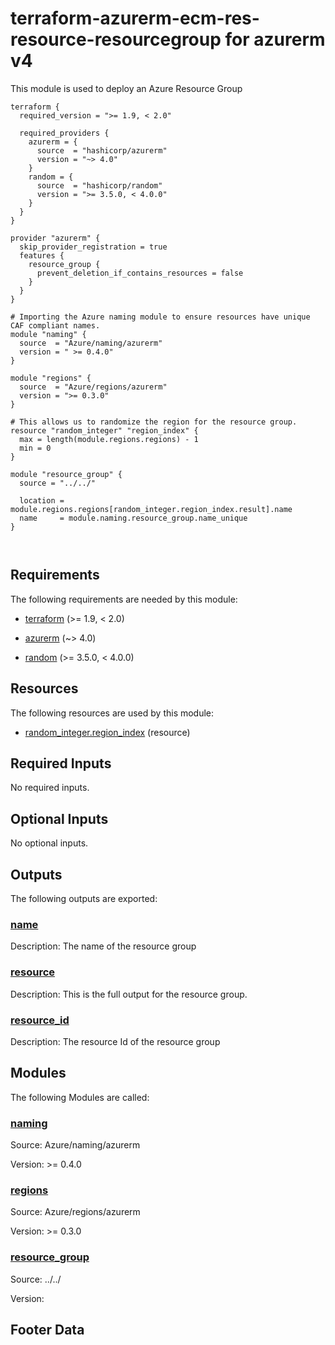 <!-- BEGIN_TF_DOCS -->
# terraform-azurerm-ecm-res-resource-resourcegroup for azurerm v4

This module is used to deploy an Azure Resource Group

```hcl
terraform {
  required_version = ">= 1.9, < 2.0"

  required_providers {
    azurerm = {
      source  = "hashicorp/azurerm"
      version = "~> 4.0"
    }
    random = {
      source  = "hashicorp/random"
      version = ">= 3.5.0, < 4.0.0"
    }
  }
}

provider "azurerm" {
  skip_provider_registration = true
  features {
    resource_group {
      prevent_deletion_if_contains_resources = false
    }
  }
}

# Importing the Azure naming module to ensure resources have unique CAF compliant names.
module "naming" {
  source  = "Azure/naming/azurerm"
  version = " >= 0.4.0"
}

module "regions" {
  source  = "Azure/regions/azurerm"
  version = ">= 0.3.0"
}

# This allows us to randomize the region for the resource group.
resource "random_integer" "region_index" {
  max = length(module.regions.regions) - 1
  min = 0
}

module "resource_group" {
  source = "../../"

  location = module.regions.regions[random_integer.region_index.result].name
  name     = module.naming.resource_group.name_unique
}



```

<!-- markdownlint-disable MD033 -->
## Requirements

The following requirements are needed by this module:

- <a name="requirement_terraform"></a> [terraform](#requirement\_terraform) (>= 1.9, < 2.0)

- <a name="requirement_azurerm"></a> [azurerm](#requirement\_azurerm) (~> 4.0)

- <a name="requirement_random"></a> [random](#requirement\_random) (>= 3.5.0, < 4.0.0)

## Resources

The following resources are used by this module:

- [random_integer.region_index](https://registry.terraform.io/providers/hashicorp/random/latest/docs/resources/integer) (resource)

<!-- markdownlint-disable MD013 -->
## Required Inputs

No required inputs.

## Optional Inputs

No optional inputs.

## Outputs

The following outputs are exported:

### <a name="output_name"></a> [name](#output\_name)

Description: The name of the resource group

### <a name="output_resource"></a> [resource](#output\_resource)

Description: This is the full output for the resource group.

### <a name="output_resource_id"></a> [resource\_id](#output\_resource\_id)

Description: The resource Id of the resource group

## Modules

The following Modules are called:

### <a name="module_naming"></a> [naming](#module\_naming)

Source: Azure/naming/azurerm

Version:  >= 0.4.0

### <a name="module_regions"></a> [regions](#module\_regions)

Source: Azure/regions/azurerm

Version: >= 0.3.0

### <a name="module_resource_group"></a> [resource\_group](#module\_resource\_group)

Source: ../../

Version:

<!-- markdownlint-disable-next-line MD041 -->
## Footer Data
<!-- END_TF_DOCS -->